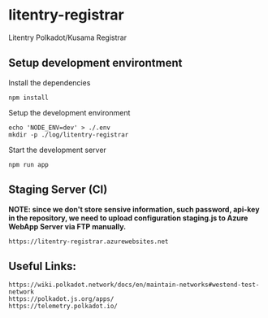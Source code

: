 # litentry-registrar
Litentry Polkadot/Kusama Registrar

## Setup development environtment

Install the dependencies

```
npm install
```

Setup the development environment

```
echo 'NODE_ENV=dev' > ./.env
mkdir -p ./log/litentry-registrar
```

Start the development server

```
npm run app
```


## Staging Server (CI)

**NOTE: since we don't store sensive information, such password, api-key in the repository, we need to upload configuration staging.js to Azure WebApp Server via FTP manually.**

```
https://litentry-registrar.azurewebsites.net
```



## Useful Links:

```
https://wiki.polkadot.network/docs/en/maintain-networks#westend-test-network
https://polkadot.js.org/apps/
https://telemetry.polkadot.io/
```
